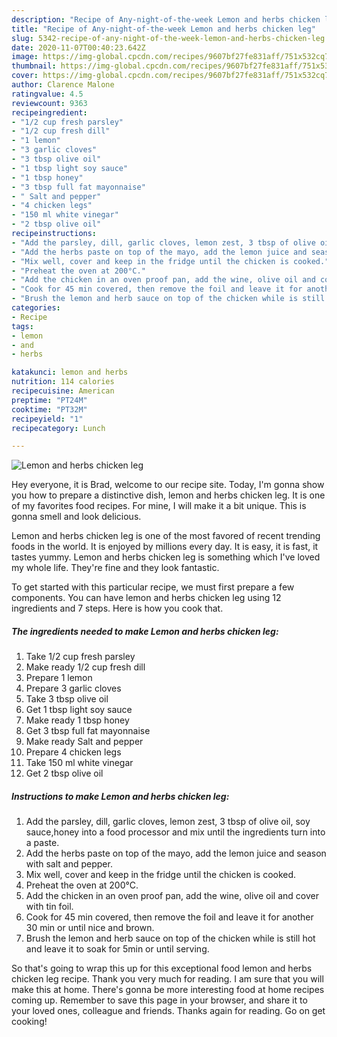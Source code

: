 ```yaml
---
description: "Recipe of Any-night-of-the-week Lemon and herbs chicken leg"
title: "Recipe of Any-night-of-the-week Lemon and herbs chicken leg"
slug: 5342-recipe-of-any-night-of-the-week-lemon-and-herbs-chicken-leg
date: 2020-11-07T00:40:23.642Z
image: https://img-global.cpcdn.com/recipes/9607bf27fe831aff/751x532cq70/lemon-and-herbs-chicken-leg-recipe-main-photo.jpg
thumbnail: https://img-global.cpcdn.com/recipes/9607bf27fe831aff/751x532cq70/lemon-and-herbs-chicken-leg-recipe-main-photo.jpg
cover: https://img-global.cpcdn.com/recipes/9607bf27fe831aff/751x532cq70/lemon-and-herbs-chicken-leg-recipe-main-photo.jpg
author: Clarence Malone
ratingvalue: 4.5
reviewcount: 9363
recipeingredient:
- "1/2 cup fresh parsley"
- "1/2 cup fresh dill"
- "1 lemon"
- "3 garlic cloves"
- "3 tbsp olive oil"
- "1 tbsp light soy sauce"
- "1 tbsp honey"
- "3 tbsp full fat mayonnaise"
- " Salt and pepper"
- "4 chicken legs"
- "150 ml white vinegar"
- "2 tbsp olive oil"
recipeinstructions:
- "Add the parsley, dill, garlic cloves, lemon zest, 3 tbsp of olive oil, soy sauce,honey into a food processor and mix until the ingredients turn into a paste."
- "Add the herbs paste on top of the mayo, add the lemon juice and season with salt and pepper."
- "Mix well, cover and keep in the fridge until the chicken is cooked."
- "Preheat the oven at 200°C."
- "Add the chicken in an oven proof pan, add the wine, olive oil and cover with tin foil."
- "Cook for 45 min covered, then remove the foil and leave it for another 30 min or until nice and brown."
- "Brush the lemon and herb sauce on top of the chicken while is still hot and leave it to soak for 5min or until serving."
categories:
- Recipe
tags:
- lemon
- and
- herbs

katakunci: lemon and herbs 
nutrition: 114 calories
recipecuisine: American
preptime: "PT24M"
cooktime: "PT32M"
recipeyield: "1"
recipecategory: Lunch

---
```



![Lemon and herbs chicken leg](https://img-global.cpcdn.com/recipes/9607bf27fe831aff/751x532cq70/lemon-and-herbs-chicken-leg-recipe-main-photo.jpg)

Hey everyone, it is Brad, welcome to our recipe site. Today, I'm gonna show you how to prepare a distinctive dish, lemon and herbs chicken leg. It is one of my favorites food recipes. For mine, I will make it a bit unique. This is gonna smell and look delicious.

Lemon and herbs chicken leg is one of the most favored of recent trending foods in the world. It is enjoyed by millions every day. It is easy, it is fast, it tastes yummy. Lemon and herbs chicken leg is something which I've loved my whole life. They're fine and they look fantastic.




To get started with this particular recipe, we must first prepare a few components. You can have lemon and herbs chicken leg using 12 ingredients and 7 steps. Here is how you cook that.

<!--inarticleads1-->

##### The ingredients needed to make Lemon and herbs chicken leg:

1. Take 1/2 cup fresh parsley
1. Make ready 1/2 cup fresh dill
1. Prepare 1 lemon
1. Prepare 3 garlic cloves
1. Take 3 tbsp olive oil
1. Get 1 tbsp light soy sauce
1. Make ready 1 tbsp honey
1. Get 3 tbsp full fat mayonnaise
1. Make ready  Salt and pepper
1. Prepare 4 chicken legs
1. Take 150 ml white vinegar
1. Get 2 tbsp olive oil




<!--inarticleads2-->

##### Instructions to make Lemon and herbs chicken leg:

1. Add the parsley, dill, garlic cloves, lemon zest, 3 tbsp of olive oil, soy sauce,honey into a food processor and mix until the ingredients turn into a paste.
1. Add the herbs paste on top of the mayo, add the lemon juice and season with salt and pepper.
1. Mix well, cover and keep in the fridge until the chicken is cooked.
1. Preheat the oven at 200°C.
1. Add the chicken in an oven proof pan, add the wine, olive oil and cover with tin foil.
1. Cook for 45 min covered, then remove the foil and leave it for another 30 min or until nice and brown.
1. Brush the lemon and herb sauce on top of the chicken while is still hot and leave it to soak for 5min or until serving.




So that's going to wrap this up for this exceptional food lemon and herbs chicken leg recipe. Thank you very much for reading. I am sure that you will make this at home. There's gonna be more interesting food at home recipes coming up. Remember to save this page in your browser, and share it to your loved ones, colleague and friends. Thanks again for reading. Go on get cooking!
